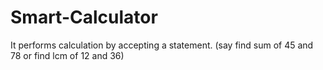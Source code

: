 # Smart-Calculator
It performs calculation by accepting a statement.
(say find sum of 45 and 78 or find lcm of 12 and 36)

